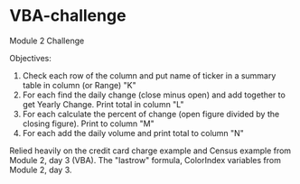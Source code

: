 # VBA-challenge
Module 2 Challenge

Objectives:
1. Check each row of the <ticker> column and put name of ticker in a summary table in column (or Range) "K"
2. For each <ticker> find the daily change (close minus open) and add together to get Yearly Change. Print total in column "L"
3. For each <ticker> calculate the percent of change (open figure divided by the closing figure). Print to column "M"
4. For each <ticker> add the daily volume and print total to column "N"

Relied heavily on the credit card charge example and Census example from Module 2, day 3 (VBA). The "lastrow" formula, ColorIndex variables from Module 2, day 3.
